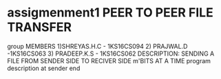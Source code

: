 # assigmenment1 PEER TO PEER FILE TRANSFER
group MEMBERS 
1)SHREYAS.H.C - 1KS16CS094
2) PRAJWAL.D -1KS16CS063
3) PRADEEP.K.S - 1KS16CS062
DESCRIPTION:
SENDING A FILE FROM SENDER SIDE TO RECIVER SIDE  m'BITS AT A TIME
program description at sender end
